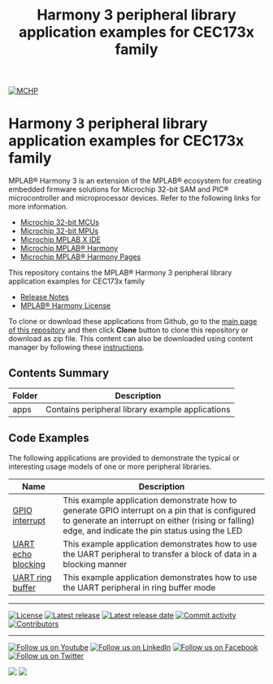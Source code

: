 ﻿---
title: Harmony 3 peripheral library application examples for CEC173x family
nav_order: 1
has_children: true
has_toc: false
---
[![MCHP](https://www.microchip.com/ResourcePackages/Microchip/assets/dist/images/logo.png)](https://www.microchip.com)

# Harmony 3 peripheral library application examples for CEC173x family

MPLAB® Harmony 3 is an extension of the MPLAB® ecosystem for creating embedded firmware solutions for Microchip 32-bit SAM and PIC® microcontroller and microprocessor devices.  Refer to the following links for more information.

- [Microchip 32-bit MCUs](https://www.microchip.com/design-centers/32-bit)
- [Microchip 32-bit MPUs](https://www.microchip.com/design-centers/32-bit-mpus)
- [Microchip MPLAB X IDE](https://www.microchip.com/mplab/mplab-x-ide)
- [Microchip MPLAB® Harmony](https://www.microchip.com/mplab/mplab-harmony)
- [Microchip MPLAB® Harmony Pages](https://microchip-mplab-harmony.github.io/)

This repository contains the MPLAB® Harmony 3 peripheral library application examples for CEC173x family

- [Release Notes](release_notes.md)
- [MPLAB® Harmony License](mplab_harmony_license.md)

To clone or download these applications from Github, go to the [main page of this repository](https://github.com/Microchip-MPLAB-Harmony/csp_app_cec173x) and then click **Clone** button to clone this repository or download as zip file.
This content can also be downloaded using content manager by following these [instructions](https://github.com/Microchip-MPLAB-Harmony/contentmanager/wiki).

## Contents Summary

| Folder     | Description                             |
| ---        | ---                                     |
| apps       | Contains peripheral library example applications |

## Code Examples

The following applications are provided to demonstrate the typical or interesting usage models of one or more peripheral libraries.

| Name | Description |
| ---- | ----------- |
| [GPIO interrupt](apps/gpio/gpio_led_on_off_interrupt/readme.md) | This example application demonstrate how to generate GPIO interrupt on a pin that is configured to generate an interrupt on either (rising or falling) edge, and indicate the pin status using the LED |
| [UART echo blocking](apps/uart/uart_echo_blocking/readme.md) | This example application demonstrates how to use the UART peripheral to transfer a block of data in a blocking manner |
| [UART ring buffer](apps/uart/uart_ring_buffer_interrupt/readme.md) | This example application demonstrates how to use the UART peripheral in ring buffer mode |

____

[![License](https://img.shields.io/badge/license-Harmony%20license-orange.svg)](https://github.com/Microchip-MPLAB-Harmony/csp_apps_cec173x/blob/master/mplab_harmony_license.md)
[![Latest release](https://img.shields.io/github/release/Microchip-MPLAB-Harmony/csp_apps_cec173x.svg)](https://github.com/Microchip-MPLAB-Harmony/csp_apps_cec173x/releases/latest)
[![Latest release date](https://img.shields.io/github/release-date/Microchip-MPLAB-Harmony/csp_apps_cec173x.svg)](https://github.com/Microchip-MPLAB-Harmony/csp_apps_cec173x/releases/latest)
[![Commit activity](https://img.shields.io/github/commit-activity/y/Microchip-MPLAB-Harmony/csp_apps_cec173x.svg)](https://github.com/Microchip-MPLAB-Harmony/csp_apps_cec173x/graphs/commit-activity)
[![Contributors](https://img.shields.io/github/contributors-anon/Microchip-MPLAB-Harmony/csp_apps_cec173x)]()

____

[![Follow us on Youtube](https://img.shields.io/badge/Youtube-Follow%20us%20on%20Youtube-red.svg)](https://www.youtube.com/user/MicrochipTechnology)
[![Follow us on LinkedIn](https://img.shields.io/badge/LinkedIn-Follow%20us%20on%20LinkedIn-blue.svg)](https://www.linkedin.com/company/microchip-technology)
[![Follow us on Facebook](https://img.shields.io/badge/Facebook-Follow%20us%20on%20Facebook-blue.svg)](https://www.facebook.com/microchiptechnology/)
[![Follow us on Twitter](https://img.shields.io/twitter/follow/MicrochipTech.svg?style=social)](https://twitter.com/MicrochipTech)

[![](https://img.shields.io/github/stars/Microchip-MPLAB-Harmony/csp_apps_cec173x.svg?style=social)]()
[![](https://img.shields.io/github/watchers/Microchip-MPLAB-Harmony/csp_apps_cec173x.svg?style=social)]()